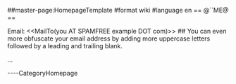 \#\#master-page:HomepageTemplate \#format wiki \#language en == @\`\`ME@ ==

Email: &lt;&lt;MailTo(you AT SPAMFREE example DOT com)&gt;&gt; \#\# You can even more obfuscate your email address by adding more uppercase letters followed by a leading and trailing blank.

...

----CategoryHomepage
